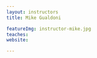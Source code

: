 ```yaml
---
layout: instructors
title: Mike Gualdoni

featureImg: instructor-mike.jpg
teaches: 
website:

---
```

